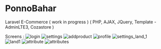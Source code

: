 # PonnoBahar
Laravel E-Commerce ( work in progress )
( PHP, AJAX, JQuery, Template - AdminLTE3,  Cozastore )

Screens :
![login](https://user-images.githubusercontent.com/29349064/72348907-a1f87400-3705-11ea-974c-a390964ef9a0.jpg)
![settings](https://user-images.githubusercontent.com/29349064/72348908-a2910a80-3705-11ea-80b7-a1e210c1f067.jpg)
![addproduct](https://user-images.githubusercontent.com/29349064/72348909-a2910a80-3705-11ea-9557-cff2dd62aab5.jpg)
![profile](https://user-images.githubusercontent.com/29349064/72348910-a329a100-3705-11ea-917e-5a165363611f.jpg)
![settings_land_1](https://user-images.githubusercontent.com/29349064/72678163-7098f300-3acd-11ea-86e8-4961e280c2b3.jpg)
![land1](https://user-images.githubusercontent.com/29349064/72678164-71318980-3acd-11ea-9efe-9f15f7c720de.jpg)
![attribute](https://user-images.githubusercontent.com/29349064/72814100-b0f39f00-3c8e-11ea-8308-00a99bba90e5.jpg)
![attributes](https://user-images.githubusercontent.com/29349064/72813688-fc597d80-3c8d-11ea-8314-b041cdb71916.jpg)




